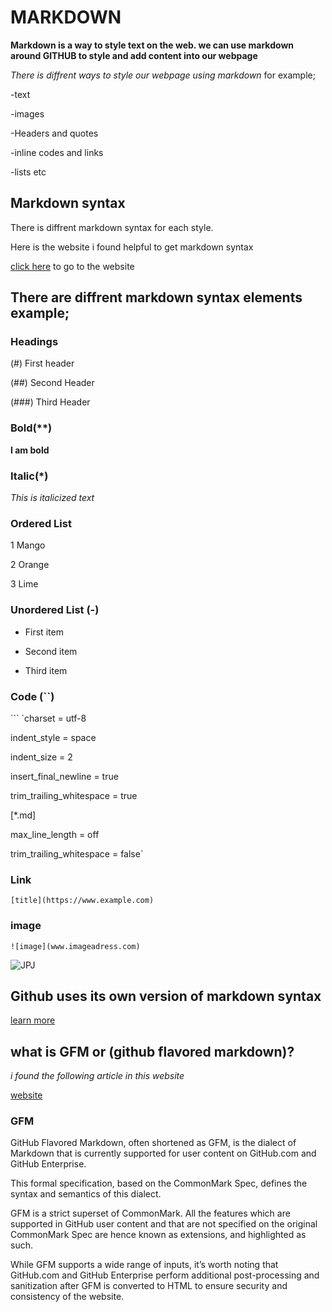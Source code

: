 # MARKDOWN

**Markdown is a way to style text on the web. we can use markdown around GITHUB to style and add content into our webpage**

*There is diffrent ways to style our webpage using markdown*  for example;
  
-text

-images

-Headers and quotes

-inline codes and links 

-lists etc

## Markdown syntax 

There is diffrent markdown syntax for each style.

Here is the website i found helpful to get markdown syntax 

[click here](https://www.markdownguide.org/cheat-sheet/) to go to the website

## There are diffrent markdown syntax elements example;

### Headings
 
(#) First header

(##) Second Header 

(###) Third Header

### Bold(**)

**I am bold**

###  Italic(*)

*This is italicized text*

###  Ordered List

 1 Mango

2 Orange

3 Lime 

### Unordered List (-)

- First item

- Second item

- Third item 

###  Code (``)

``` `charset = utf-8

indent_style = space

indent_size = 2

insert_final_newline = true

trim_trailing_whitespace = true

[*.md]

max_line_length = off

trim_trailing_whitespace = false` 

### Link 

```[title](https://www.example.com)```

### image

```![image](www.imageadress.com)```

![JPJ](https://upload.wikimedia.org/wikipedia/commons/b/b4/JPEG_example_JPG_RIP_100.jpg)

## Github uses its own version of markdown syntax
   
[learn more](https://linuxhint.om/github_markdown_cheatsheet/)

## what is GFM or (github flavored markdown)?  

*i found the following article in this website* 

[website](https://github.github.com/gfm/#what-is-github-flavored-markdown-)

### GFM

GitHub Flavored Markdown, often shortened as GFM, is the dialect of Markdown that is currently supported for user content on GitHub.com and GitHub Enterprise.

This formal specification, based on the CommonMark Spec, defines the syntax and semantics of this dialect.

GFM is a strict superset of CommonMark. All the features which are supported in GitHub user content and that are not specified on the original CommonMark Spec are hence known as extensions, and highlighted as such.

While GFM supports a wide range of inputs, it’s worth noting that GitHub.com and GitHub Enterprise perform additional post-processing and sanitization after GFM is converted to HTML to ensure security and consistency of the website.


       






